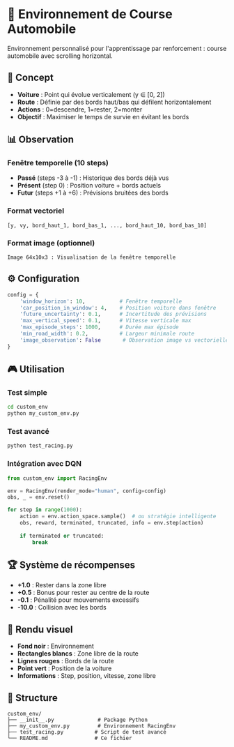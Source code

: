 # 🏁 Environnement de Course Automobile

Environnement personnalisé pour l'apprentissage par renforcement : course automobile avec scrolling horizontal.

## 🎯 Concept

- **Voiture** : Point qui évolue verticalement (y ∈ [0, 2])
- **Route** : Définie par des bords haut/bas qui défilent horizontalement
- **Actions** : 0=descendre, 1=rester, 2=monter
- **Objectif** : Maximiser le temps de survie en évitant les bords

## 📊 Observation

### Fenêtre temporelle (10 steps)
- **Passé** (steps -3 à -1) : Historique des bords déjà vus
- **Présent** (step 0) : Position voiture + bords actuels  
- **Futur** (steps +1 à +6) : Prévisions bruitées des bords

### Format vectoriel
```
[y, vy, bord_haut_1, bord_bas_1, ..., bord_haut_10, bord_bas_10]
```

### Format image (optionnel)
```
Image 64x10x3 : Visualisation de la fenêtre temporelle
```

## ⚙️ Configuration

```python
config = {
    'window_horizon': 10,           # Fenêtre temporelle
    'car_position_in_window': 4,    # Position voiture dans fenêtre
    'future_uncertainty': 0.1,      # Incertitude des prévisions
    'max_vertical_speed': 0.1,      # Vitesse verticale max
    'max_episode_steps': 1000,      # Durée max épisode
    'min_road_width': 0.2,          # Largeur minimale route
    'image_observation': False       # Observation image vs vectorielle
}
```

## 🎮 Utilisation

### Test simple
```bash
cd custom_env
python my_custom_env.py
```

### Test avancé
```bash
python test_racing.py
```

### Intégration avec DQN
```python
from custom_env import RacingEnv

env = RacingEnv(render_mode="human", config=config)
obs, _ = env.reset()

for step in range(1000):
    action = env.action_space.sample()  # ou stratégie intelligente
    obs, reward, terminated, truncated, info = env.step(action)
    
    if terminated or truncated:
        break
```

## 🏆 Système de récompenses

- **+1.0** : Rester dans la zone libre
- **+0.5** : Bonus pour rester au centre de la route
- **-0.1** : Pénalité pour mouvements excessifs
- **-10.0** : Collision avec les bords

## 🎨 Rendu visuel

- **Fond noir** : Environnement
- **Rectangles blancs** : Zone libre de la route
- **Lignes rouges** : Bords de la route
- **Point vert** : Position de la voiture
- **Informations** : Step, position, vitesse, zone libre

## 📁 Structure

```
custom_env/
├── __init__.py              # Package Python
├── my_custom_env.py         # Environnement RacingEnv
├── test_racing.py          # Script de test avancé
└── README.md               # Ce fichier
```